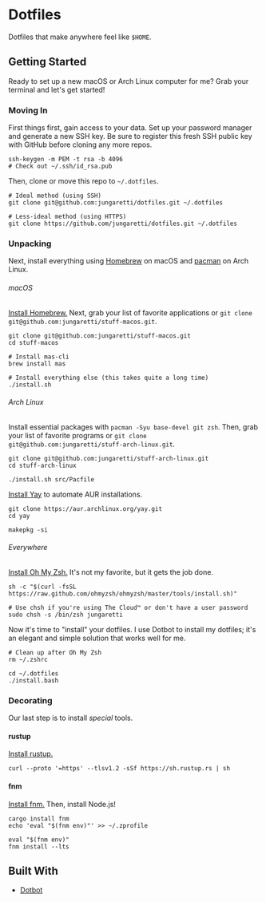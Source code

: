 # Dotfiles

Dotfiles that make anywhere feel like `$HOME`.

## Getting Started

Ready to set up a new macOS or Arch Linux computer for me? Grab your terminal and let's get started!

### Moving In

First things first, gain access to your data. Set up your password manager and generate a new SSH key. Be sure to register this fresh SSH public key with GitHub before cloning any more repos.

```shell
ssh-keygen -m PEM -t rsa -b 4096
# Check out ~/.ssh/id_rsa.pub
```

Then, clone or move this repo to `~/.dotfiles`.

```shell
# Ideal method (using SSH)
git clone git@github.com:jungaretti/dotfiles.git ~/.dotfiles

# Less-ideal method (using HTTPS)
git clone https://github.com/jungaretti/dotfiles.git ~/.dotfiles
```

### Unpacking

Next, install everything using [Homebrew](https://github.com/Homebrew/brew) on macOS and [pacman](https://wiki.archlinux.org/index.php/Pacman) on Arch Linux.

###### macOS

[Install Homebrew.](https://brew.sh/) Next, grab your list of favorite applications or `git clone git@github.com:jungaretti/stuff-macos.git`.

```shell
git clone git@github.com:jungaretti/stuff-macos.git
cd stuff-macos

# Install mas-cli
brew install mas

# Install everything else (this takes quite a long time)
./install.sh
```

###### Arch Linux

Install essential packages with `pacman -Syu base-devel git zsh`. Then, grab your list of favorite programs or `git clone git@github.com:jungaretti/stuff-arch-linux.git`.

```shell
git clone git@github.com:jungaretti/stuff-arch-linux.git
cd stuff-arch-linux

./install.sh src/Pacfile
```

[Install Yay](https://github.com/Jguer/yay) to automate AUR installations.

```shell
git clone https://aur.archlinux.org/yay.git
cd yay

makepkg -si
```

###### Everywhere

[Install Oh My Zsh.](https://ohmyz.sh/) It's not my favorite, but it gets the job done.

```shell
sh -c "$(curl -fsSL https://raw.github.com/ohmyzsh/ohmyzsh/master/tools/install.sh)"

# Use chsh if you're using The Cloud™ or don't have a user password
sudo chsh -s /bin/zsh jungaretti
```

Now it's time to "install" your dotfiles. I use Dotbot to install my dotfiles; it's an elegant and simple solution that works well for me.

```shell
# Clean up after Oh My Zsh
rm ~/.zshrc

cd ~/.dotfiles
./install.bash
```

### Decorating

Our last step is to install _special_ tools.

#### rustup

[Install rustup.](https://rustup.rs/)

```shell
curl --proto '=https' --tlsv1.2 -sSf https://sh.rustup.rs | sh
```

#### fnm

[Install fnm.](https://github.com/Schniz/fnm) Then, install Node.js!

```shell
cargo install fnm
echo 'eval "$(fnm env)"' >> ~/.zprofile

eval "$(fnm env)"
fnm install --lts
```

## Built With

- [Dotbot](https://github.com/anishathalye/dotbot)
